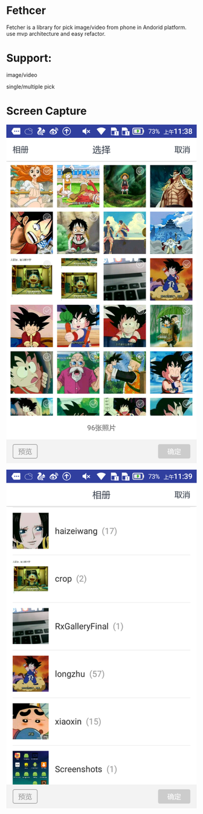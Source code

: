 # Fethcer 

Fetcher is a library for pick  image/video from phone in Andorid platform. use mvp architecture and easy refactor.

# Support:

image/video

single/multiple pick



# Screen Capture



![](https://raw.githubusercontent.com/twolight/fetcher/master/image/32533.png)



![](https://raw.githubusercontent.com/twolight/fetcher/master/image/1949.png)









 







